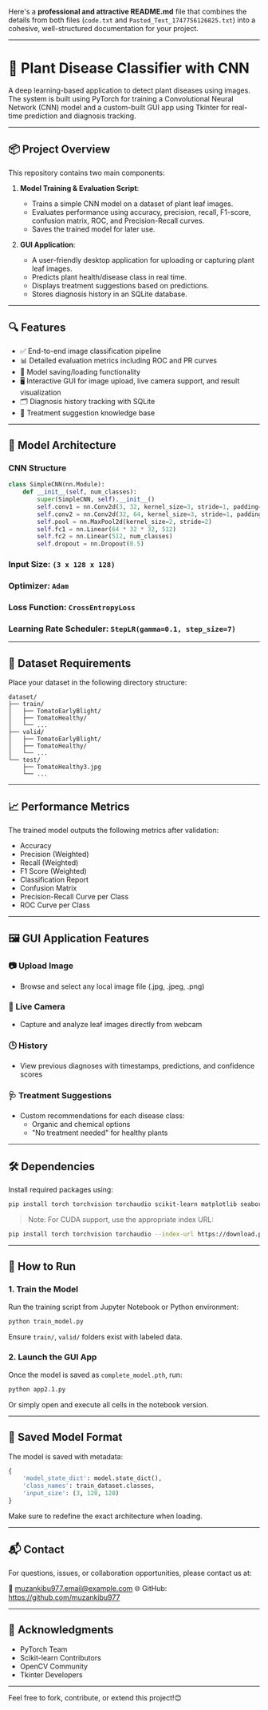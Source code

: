 Here's a **professional and attractive README.md** file that combines the details from both files (`code.txt` and `Pasted_Text_1747756126825.txt`) into a cohesive, well-structured documentation for your project.

---

# 🌿 Plant Disease Classifier with CNN

A deep learning-based application to detect plant diseases using images. The system is built using PyTorch for training a Convolutional Neural Network (CNN) model and a custom-built GUI app using Tkinter for real-time prediction and diagnosis tracking.

---

## 📦 Project Overview

This repository contains two main components:

1. **Model Training & Evaluation Script**:

   - Trains a simple CNN model on a dataset of plant leaf images.
   - Evaluates performance using accuracy, precision, recall, F1-score, confusion matrix, ROC, and Precision-Recall curves.
   - Saves the trained model for later use.
2. **GUI Application**:

   - A user-friendly desktop application for uploading or capturing plant leaf images.
   - Predicts plant health/disease class in real time.
   - Displays treatment suggestions based on predictions.
   - Stores diagnosis history in an SQLite database.

---

## 🔍 Features

- ✅ End-to-end image classification pipeline
- 📊 Detailed evaluation metrics including ROC and PR curves
- 💾 Model saving/loading functionality
- 🖥️ Interactive GUI for image upload, live camera support, and result visualization
- 🗂️ Diagnosis history tracking with SQLite
- 🌱 Treatment suggestion knowledge base

---

## 🧠 Model Architecture

### CNN Structure

```python
class SimpleCNN(nn.Module):
    def __init__(self, num_classes):
        super(SimpleCNN, self).__init__()
        self.conv1 = nn.Conv2d(3, 32, kernel_size=3, stride=1, padding=1)
        self.conv2 = nn.Conv2d(32, 64, kernel_size=3, stride=1, padding=1)
        self.pool = nn.MaxPool2d(kernel_size=2, stride=2)
        self.fc1 = nn.Linear(64 * 32 * 32, 512)
        self.fc2 = nn.Linear(512, num_classes)
        self.dropout = nn.Dropout(0.5)
```

### Input Size: `(3 x 128 x 128)`

### Optimizer: `Adam`

### Loss Function: `CrossEntropyLoss`

### Learning Rate Scheduler: `StepLR(gamma=0.1, step_size=7)`

---

## 📁 Dataset Requirements

Place your dataset in the following directory structure:

```
dataset/
├── train/
│   ├── TomatoEarlyBlight/
│   ├── TomatoHealthy/
│   └── ...
├── valid/
│   ├── TomatoEarlyBlight/
│   ├── TomatoHealthy/
│   └── ...
└── test/
    ├── TomatoHealthy3.jpg
    └── ...
```

---

## 📈 Performance Metrics

The trained model outputs the following metrics after validation:

- Accuracy
- Precision (Weighted)
- Recall (Weighted)
- F1 Score (Weighted)
- Classification Report
- Confusion Matrix
- Precision-Recall Curve per Class
- ROC Curve per Class

---

## 🖼️ GUI Application Features

### 📷 Upload Image

- Browse and select any local image file (.jpg, .jpeg, .png)

### 📸 Live Camera

- Capture and analyze leaf images directly from webcam

### 🕒 History

- View previous diagnoses with timestamps, predictions, and confidence scores

### 🩺 Treatment Suggestions

- Custom recommendations for each disease class:
  - Organic and chemical options
  - "No treatment needed" for healthy plants

---

## 🛠️ Dependencies

Install required packages using:

```bash
pip install torch torchvision torchaudio scikit-learn matplotlib seaborn pillow tqdm torchsummary opencv-python sqlite3
```

> Note: For CUDA support, use the appropriate index URL:

```bash
pip install torch torchvision torchaudio --index-url https://download.pytorch.org/whl/cu126
```

---

## 🚀 How to Run

### 1. Train the Model

Run the training script from Jupyter Notebook or Python environment:

```bash
python train_model.py
```

Ensure `train/`, `valid/` folders exist with labeled data.

### 2. Launch the GUI App

Once the model is saved as `complete_model.pth`, run:

```bash
python app2.1.py
```

Or simply open and execute all cells in the notebook version.

---

## 📁 Saved Model Format

The model is saved with metadata:

```python
{
    'model_state_dict': model.state_dict(),
    'class_names': train_dataset.classes,
    'input_size': (3, 128, 128)
}
```

Make sure to redefine the exact architecture when loading.

---


## 📬 Contact

For questions, issues, or collaboration opportunities, please contact us at:

📧 muzankibu977.email@example.com
🌐 GitHub: https://github.com/muzankibu977

---

## 🙏 Acknowledgments

- PyTorch Team
- Scikit-learn Contributors
- OpenCV Community
- Tkinter Developers

---

Feel free to fork, contribute, or extend this project!😊
